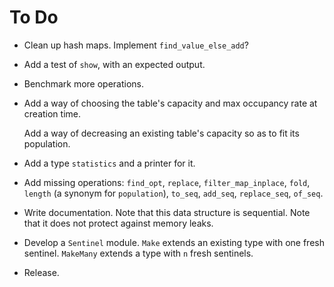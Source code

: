 # To Do

* Clean up hash maps. Implement `find_value_else_add`?

* Add a test of `show`, with an expected output.

* Benchmark more operations.

* Add a way of choosing the table's capacity and max occupancy rate
  at creation time.

  Add a way of decreasing an existing table's capacity so as
  to fit its population.

* Add a type `statistics` and a printer for it.

* Add missing operations:
  `find_opt`,
  `replace`,
  `filter_map_inplace`,
  `fold`,
  `length` (a synonym for `population`),
  `to_seq`, `add_seq`, `replace_seq`, `of_seq`.

* Write documentation. Note that this data structure is sequential.
  Note that it does not protect against memory leaks.

* Develop a `Sentinel` module.
  `Make` extends an existing type with one fresh sentinel.
  `MakeMany` extends a type with `n` fresh sentinels.

* Release.
